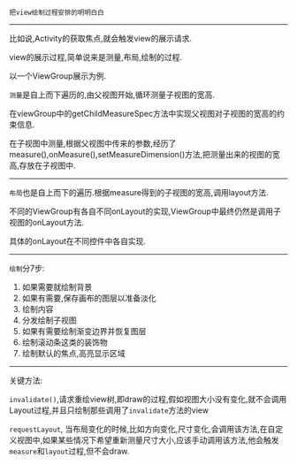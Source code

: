 
`把view绘制过程安排的明明白白`

---

比如说,Activity的获取焦点,就会触发view的展示请求.

view的展示过程,简单说来是测量,布局,绘制的过程.

以一个ViewGroup展示为例.

`测量`是自上而下遍历的,由父视图开始,循环测量子视图的宽高.

在viewGroup中的getChildMeasureSpec方法中实现父视图对子视图的宽高的约束信息.

在子视图中测量,根据父视图中传来的参数,经历了measure(),onMeasure(),setMeasureDimension()方法,把测量出来的视图的宽高,存放在子视图中.

---

`布局`也是自上而下的遍历.根据measure得到的子视图的宽高,调用layout方法.

不同的ViewGroup有各自不同onLayout的实现,ViewGroup中最终仍然是调用子视图的onLayout方法.

具体的onLayout在不同控件中各自实现.

---

`绘制`分7步:
1. 如果需要就绘制背景
2. 如果有需要,保存画布的图层以准备淡化
3. 绘制内容
4. 分发绘制子视图
5. 如果有需要绘制渐变边界并恢复图层
6. 绘制滚动条这类的装饰物
7. 绘制默认的焦点,高亮显示区域

---

关键方法:

`invalidate()`,请求重绘view树,即draw的过程,假如视图大小没有变化,就不会调用Layout过程,并且只绘制那些调用了`invalidate`方法的view

`requestLayout`, 当布局变化的时候,比如方向变化,尺寸变化,会调用该方法,在自定义视图中,如果某些情况下希望重新测量尺寸大小,应该手动调用该方法,他会触发`measure`和`layout`过程,但不会draw.

